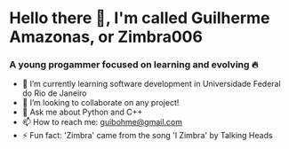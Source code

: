 # Hello there 👋, I'm called Guilherme Amazonas, or Zimbra006

### A young progammer focused on learning and evolving :fire:

- :palm_tree: I’m currently learning software development in Universidade Federal do Rio de Janeiro
- :space_invader: I’m looking to collaborate on any project!
- 💬 Ask me about Python and C++
- 📫 How to reach me: guibohme@gmail.com
- ⚡ Fun fact: 'Zimbra' came from the song 'I Zimbra' by Talking Heads
